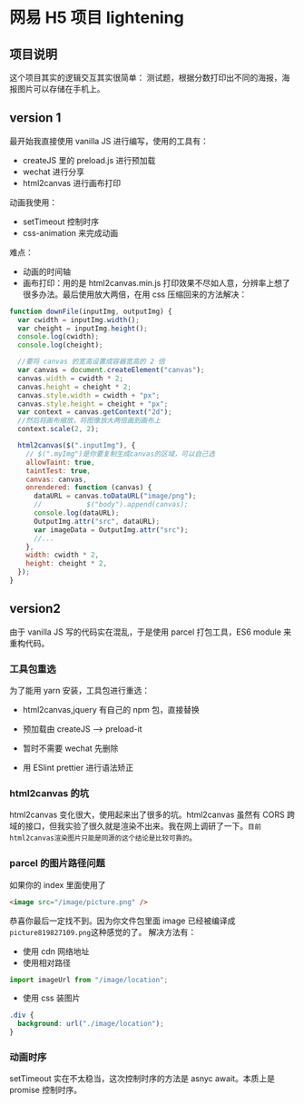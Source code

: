 # 网易 H5 项目 lightening

## 项目说明

这个项目其实的逻辑交互其实很简单：
测试题，根据分数打印出不同的海报，海报图片可以存储在手机上。

## version 1

最开始我直接使用 vanilla JS 进行编写，使用的工具有：

- createJS 里的 preload.js 进行预加载
- wechat 进行分享
- html2canvas 进行画布打印

动画我使用：

- setTimeout 控制时序
- css-animation 来完成动画

难点：

- 动画的时间轴
- 画布打印：用的是 html2canvas.min.js 打印效果不尽如人意，分辨率上想了很多办法。最后使用放大两倍，在用 css 压缩回来的方法解决：

```javascript
function downFile(inputImg, outputImg) {
  var cwidth = inputImg.width();
  var cheight = inputImg.height();
  console.log(cwidth);
  console.log(cheight);

  //要将 canvas 的宽高设置成容器宽高的 2 倍
  var canvas = document.createElement("canvas");
  canvas.width = cwidth * 2;
  canvas.height = cheight * 2;
  canvas.style.width = cwidth + "px";
  canvas.style.height = cheight + "px";
  var context = canvas.getContext("2d");
  //然后将画布缩放，将图像放大两倍画到画布上
  context.scale(2, 2);

  html2canvas($(".inputImg"), {
    // $(".myImg")是你要复制生成canvas的区域，可以自己选
    allowTaint: true,
    taintTest: true,
    canvas: canvas,
    onrendered: function (canvas) {
      dataURL = canvas.toDataURL("image/png");
      //           $("body").append(canvas);
      console.log(dataURL);
      OutputImg.attr("src", dataURL);
      var imageData = OutputImg.attr("src");
      //...
    },
    width: cwidth * 2,
    height: cheight * 2,
  });
}
```

## version2

由于 vanilla JS 写的代码实在混乱，于是使用 parcel 打包工具，ES6 module 来重构代码。

### 工具包重选

为了能用 yarn 安装，工具包进行重选：

- html2canvas,jquery 有自己的 npm 包，直接替换

- 预加载由 createJS --> preload-it
- 暂时不需要 wechat 先删除
- 用 ESlint prettier 进行语法矫正

### html2canvas 的坑

html2canvas 变化很大，使用起来出了很多的坑。html2canvas 虽然有 CORS 跨域的接口，但我实验了很久就是渲染不出来。我在网上调研了一下。`目前html2canvas渲染图片只能是同源的这个结论是比较可靠的`。

### parcel 的图片路径问题

如果你的 index 里面使用了

```html
<image src="/image/picture.png" />
```

恭喜你最后一定找不到。因为你文件包里面 image 已经被编译成`picture819827109.png`这种感觉的了。
解决方法有：

- 使用 cdn 网络地址
- 使用相对路径

```javascript
import imageUrl from "/image/location";
```

- 使用 css 装图片

```css
.div {
  background: url("./image/location");
}
```

### 动画时序

setTimeout 实在不太稳当，这次控制时序的方法是 asnyc await。本质上是 promise 控制时序。
